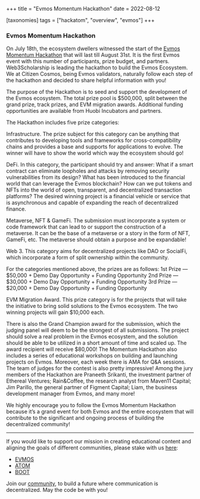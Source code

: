 +++
title = "Evmos Momentum Hackathon"
date = 2022-08-12

[taxonomies]
tags = ["hackatom", "overview", "evmos"]
+++

### Evmos Momentum Hackathon

On July 18th, the ecosystem dwellers witnessed the start of the [Evmos Momentum Hackathon](https://momentumhack.evmos.org/) that will last till August 31st. It is the first Evmos event with this number of participants, prize budget, and partners. Web3Scholarship is leading the hackathon to build the Evmos Ecosystem. We at Citizen Cosmos, being Evmos validators, naturally follow each step of the hackathon and decided to share helpful information with you!

The purpose of the Hackathon is to seed and support the development of the Evmos ecosystem. The total prize pool is $500,000, split between the grand prize, track prizes, and EVM migration awards. Additional funding opportunities are available from Huobi Incubators and partners. 

The Hackathon includes five prize categories:

Infrastructure. The prize subject for this category can be anything that contributes to developing tools and frameworks for cross-compatibility chains and provides a base and supports for applications to evolve. The winner will have to show the world which way the ecosystem should go!

DeFi. In this category, the participant should try and answer: What if a smart contract can eliminate loopholes and attacks by removing security vulnerabilities from its design? What has been introduced to the financial world that can leverage the Evmos blockchain? How can we put tokens and NFTs into the world of open, transparent, and decentralized transaction platforms? The desired winning project is a financial vehicle or service that is asynchronous and capable of expanding the reach of decentralized finance. 

Metaverse, NFT & GameFi. The submission must incorporate a system or code framework that can lead to or support the construction of a metaverse. It can be the base of a metaverse or a story in the form of NFT, GameFi, etc. The metaverse should obtain a purpose and be expandable!

Web 3. This category aims for decentralized projects like DAO or SocialFi, which incorporate a form of split ownership within the community. 

For the categories mentioned above, the prizes are as follows:
1st Prize — $50,000 + Demo Day Opportunity + Funding Opportunity
2nd Prize — $30,000 + Demo Day Opportunity + Funding Opportunity
3rd Prize — $20,000 + Demo Day Opportunity + Funding Opportunity

EVM Migration Award. This prize category is for the projects that will take the initiative to bring solid solutions to the Evmos ecosystem. The two winning projects will gain $10,000 each. 

There is also the Grand Champion award for the submission, which the judging panel will deem to be the strongest of all submissions. The project should solve a real problem in the Evmos ecosystem, and the solution should be able to be utilized in a short amount of time and scaled up. The award recipient will receive $80,000! 
The Momentum Hackathon also includes a series of educational workshops on building and launching projects on Evmos. Moreover, each week there is AMA for Q&A sessions. 
The team of judges for the contest is also pretty impressive! Among the jury members of the Hackathon are Praneeth Srikanti, the investment partner of Ethereal Ventures; Rain&Coffee, the research analyst from Maven11 Capital; Jim Parillo, the general partner of Figment Capital; Liam, the business development manager from Evmos, and many more! 

We highly encourage you to follow the Evmos Momentum Hackathon because it’s a grand event for both Evmos and the entire ecosystem that will contribute to the significant and ongoing process of building the decentralized community! 

-----------------------------------------------------------------------------------------------------------------------------------------------------------

If you would like to support our mission in creating educational content and aligning the goals of different communities, please stake with us [here](https://www.citizencosmos.space/staking): 

- [EVMOS](https://wallet.keplr.app/chains/evmos?modal=validator&chain=evmos_9001-2&validator_address=evmosvaloper1mtwvpdd57gpkyejd566s24afr9zm5ryq8gwpvj) 
- [ATOM](https://wallet.keplr.app/chains/cosmos-hub?modal=validator&chain=cosmoshub-4&validator_address=cosmosvaloper1e859xaue4k2jzqw20cv6l7p3tmc378pc3k8g2u) 
- [BOOT](https://wallet.keplr.app/chains/bostrom?modal=validator&chain=bostrom&validator_address=bostromvaloper1f7nx65pmayfenpfwzwaamwas4ygmvalqj6dz5r)

Join our [community](https://discord.gg/kJaG3EucCX), to build a future where communication is decentralized. May the code be with you! 

